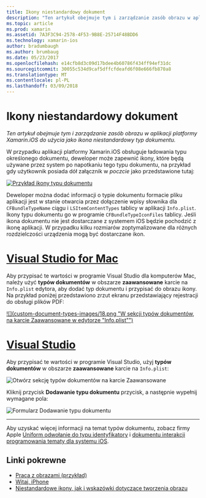 ```yaml
---
title: Ikony niestandardowy dokument
description: "Ten artykuł obejmuje tym i zarządzanie zasób obrazu w aplikacji platformy Xamarin.iOS do użycia jako ikona niestandardowy typ dokumentu."
ms.topic: article
ms.prod: xamarin
ms.assetid: 7A3F3C94-2578-4F53-9B8E-25714F48BDD6
ms.technology: xamarin-ios
author: bradumbaugh
ms.author: brumbaug
ms.date: 05/23/2017
ms.openlocfilehash: e14cfb8d3c09d17bdee4b60786f434ff94ef31dc
ms.sourcegitcommit: 30055c534d9caf5dffcfdeafd6f08e666fb870a8
ms.translationtype: MT
ms.contentlocale: pl-PL
ms.lasthandoff: 03/09/2018
---
```

# <a name="custom-document-icons"></a>Ikony niestandardowy dokument

_Ten artykuł obejmuje tym i zarządzanie zasób obrazu w aplikacji platformy Xamarin.iOS do użycia jako ikona niestandardowy typ dokumentu._

W przypadku aplikacji platformy Xamarin.iOS obsługuje ładowania typu określonego dokumentu, deweloper może zapewnić ikony, które będą używane przez system po napotkaniu tego typu dokumentu, na przykład gdy użytkownik posiada dół załącznik w *poczcie* jako przedstawione tutaj:

 [![](custom-document-types-images/17.png "Przykład ikony typu dokumentu")](custom-document-types-images/17.png#lightbox)

Deweloper można dodać informacji o typie dokumentu formacie pliku aplikacji jest w stanie otwarcia przez dołączenie wpisy słownika dla `CFBundleTypeName` ciągu i `LSItemContentTypes` tablicy w aplikacji `Info.plist`. Ikony typu dokumentu go w programie `CFBundleTypeIconFiles` tablicy. Jeśli ikona dokumentu nie jest dostarczane z systemem iOS będzie pochodzić z ikonę aplikacji.
W przypadku kilku rozmiarów zoptymalizowane dla różnych rozdzielczości urządzenia mogą być dostarczane ikon. 

# <a name="visual-studio-for-mactabvsmac"></a>[Visual Studio for Mac](#tab/vsmac)

Aby przypisać te wartości w programie Visual Studio dla komputerów Mac, należy użyć **typów dokumentów** w obszarze **zaawansowane** karcie na `Info.plist` edytora, aby dodać typ dokumentu i przypisać do obrazu ikony. Na przykład poniżej przedstawiono zrzut ekranu przedstawiający rejestracji do obsługi plików PDF:

 [![](custom-document-types-images/18.png "W sekcji typów dokumentów, na karcie Zaawansowane w edytorze "Info.plist"")](custom-document-types-images/18.png#lightbox)
 
# <a name="visual-studiotabvswin"></a>[Visual Studio](#tab/vswin)

Aby przypisać te wartości w programie Visual Studio, użyj **typów dokumentów** w obszarze **zaawansowane** karcie na `Info.plist`:

 ![](custom-document-types-images/doc01w.png "Otwórz sekcję typów dokumentów na karcie Zaawansowane")

Kliknij przycisk **Dodawanie typu dokumentu** przycisk, a następnie wypełnij wymagane pola:

![](custom-document-types-images/doc02w.png "Formularz Dodawanie typu dokumentu")

-----


Aby uzyskać więcej informacji na temat typów dokumentu, zobacz firmy Apple [Uniform odwołanie do typu identyfikatory](http://developer.apple.com/library/ios/#documentation/Miscellaneous/Reference/UTIRef/Articles/System-DeclaredUniformTypeIdentifiers.html) i [dokumentu interakcji programowania tematy dla systemu iOS](http://developer.apple.com/library/ios/#documentation/FileManagement/Conceptual/DocumentInteraction_TopicsForIOS/Introduction/Introduction.html).


## <a name="related-links"></a>Linki pokrewne

- [Praca z obrazami (przykład)](https://developer.xamarin.com/samples/WorkingWithImages/)
- [Witaj, iPhone](~/ios/get-started/hello-ios/index.md)
- [Niestandardowe ikony, jak i wskazówki dotyczące tworzenia obrazu](http://developer.apple.com/library/ios/#documentation/UserExperience/Conceptual/MobileHIG/IconsImages/IconsImages.html)
